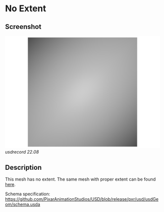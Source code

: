 # No Extent

## Screenshot

![screenshot](screenshots/no_extent_usdrecord_22.08.png)
_usdrecord 22.08_

## Description

This mesh has no extent. The same mesh with proper extent can be found [here](../triangled_mesh/).

Schema specification: <https://github.com/PixarAnimationStudios/USD/blob/release/pxr/usd/usdGeom/schema.usda>
